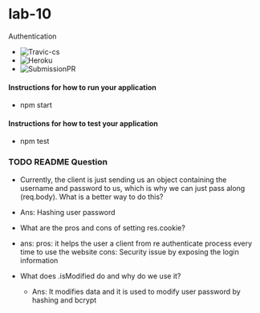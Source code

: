 # lab-10
Authentication

* ![Travic-cs](https://www.travis-ci.com/meron-401n14/lab-10)
* ![Heroku](http://xyz.com)
* ![SubmissionPR](https://github.com/meron-401n14/lab-10/pull/1)

#### Instructions for how to run your application
  * npm start
#### Instructions for how to test your application
  * npm test



### TODO README Question
  * Currently, the client is just sending us an object containing the username and password to us, which is why we can just pass along (req.body). What is a better way to do this?

  * Ans: Hashing user password 

  * What are the pros and cons of setting res.cookie?
  * ans: pros: it helps the user a client from re authenticate process every time to use the website
       cons:  Security issue by exposing the login information 

  * What does .isModified do and why do we use it?
    * Ans: It modifies data and it is used to modify user password by hashing and bcrypt 
